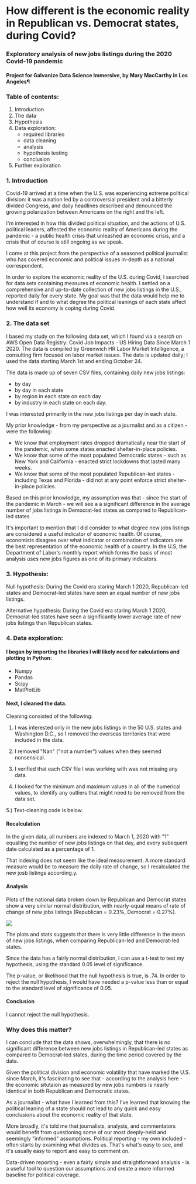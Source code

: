 # How different is the economic reality in Republican vs. Democrat states, during Covid?

### Exploratory  analysis of new jobs listings during the 2020 Covid-19 pandemic

#### Project for Galvanize Data Science Immersive, by Mary MacCarthy in Los Angeles¶


### Table of contents: 
1. Introduction
2. The data
3. Hypothesis
4. Data exploration:
    - required libraries
    - data cleaning
    - analysis
    - hypothesis testing
    - conclusion
5. Further exploration
 


### 1. Introduction

Covid-19 arrived at a time when the U.S. was experiencing extreme political division: it was a nation led by a controversial president and a bitterly divided Congress, and daily headlines described and denounced the growing polarization between Americans on the right and the left. 

I'm interested in how this divided political situation, and the actions of U.S. political leaders, affected the economic reality of Americans during the pandemic - a public health crisis that unleashed an economic crisis, and a crisis that of course is still ongoing as we speak. 

I come at this project from the perspective of a seasoned political journalist who has covered economic and political issues in-depth as a national correspondent. 

In order to explore the economic reality of the U.S. during Covid, I searched for data sets containing measures of economic health. I settled on a comprehensive and up-to-date collection of new jobs listings in the U.S., reported daily for every state. My goal was that the data would help me to understand if and to what degree the political leanings of each state affect how well its economy is coping during Covid. 


### 2. The data set 
I based my study on the following data set, which I found via a search on AWS Open Data Registry: Covid Job Impacts - US Hiring Data Since March 1 2020. The data is compiled by Greenwich HR Labor Market Intelligence, a consulting firm focused on labor market issues. The data is updated daily; I used the data starting March 1st and ending October 24. 

The data is made up of seven CSV files, containing daily new jobs listings:
- by day
- by day in each state
- by region in each state on each day
- by industry in each state on each day. 

I was interested primarily in the new jobs listings per day in each state. 

My prior knowledge - from my perspective as a journalist and as a citizen - were the following: 
- We know that employment rates dropped dramatically near the start of the pandemic, when some states enacted shelter-in-place policies.
- We know that some of the most populated Democratic states - such as New York and California - enacted strict lockdowns that lasted many weeks.
- We know that some of the most populated Republican-led states - including Texas and Florida - did not at any point enforce strict shelter-in-place policies. 
    
Based on this prior knowledge, my assumption was that - since the start of the pandemic in March - we will see a a significant difference in the average number of jobs listings in Democrat-led states as compared to Republican-led states. 
    
It's important to mention that I did consider to what degree new jobs listings are considered a useful indicator of economic health. Of course, economists disagree over what indicator or combination of indicators are the best representation of the economic health of a country. In the U.S, the Department of Labor's monthly report which forms the basis of most analysis uses new jobs figures as one of its primary indicators. 


### 3. Hypothesis: 

Null hypothesis:
During the Covid era staring March 1 2020, Republican-led states and Democrat-led states have seen an equal number of new jobs listings. 

Alternative hypothesis:
During the Covid era staring March 1 2020, Democrat-led states have seen a significantly lower average rate of new jobs listings than Republican states.


### 4. Data exploration:


#### I began by importing the libraries I will likely need for calculations and plotting in Python:

- Numpy
- Pandas
- Scipy
- MatPlotLib

#### Next, I cleaned the data. 

Cleaning consisted of the following:

1) I was interested only in the new jobs listings in the 50 U.S. states and Washington D.C., so I removed the overseas territories that were included in the data.

2) I removed "Nan" ("not a number") values when they seemed nonsensical. 

3) I verified that each CSV file I was working with was not missing any data.

4) I looked for the minimum and maximum values in all of the numerical values, to identify any outliers that might need to be removed from the data set. 

5.) Text-cleaning code is below.


#### Recalculation 

In the given data, all numbers are indexed to March 1, 2020 with "1" equalling the number of new jobs listings on that day, and every subequent date calculated as a percentage of 1.

That indexing does not seem like the ideal measurement. A more standard measure would be to measure the daily rate of change, so I recalculated the new josb listings according.y.

#### Analysis
Plots of the national data broken down by Republican and Democrat states show a very similar normal distribution, with nearly-equal means of rate of change of new jobs listings (Republican = 0.23%, Democrat = 0.27%).


<img src="double_histogram.png"/>


The plots and stats suggests that there is very little difference in the mean of new jobs listings, when comparing Republican-led and Democrat-led states. 

Since the data has a fairly normal distribution, I can use a t-test to test my hypothesis, using the standard 0.05 level of significance. 

The p-value, or likelihood that the null hypothesis is true, is .74. In order to reject the null hypothesis, I would have needed a p-value less than or equal to the standard level of significance of 0.05. 

#### Conclusion
I cannot reject the null hypothesis. 


### Why does this matter?
I can conclude that the data shows, overwhelmingly, that there is no significant difference between new jobs listings in Republican-led states as compared to Democrat-led states, during the time period covered by the data. 

Given the political division and economic volatility that have marked the U.S. since March, it's fascinating to see that - according to the analysis here - the economic situtaion as measured by new jobs numbers is nearly identical in both Republican and Democratic states.

As a journalist - what have I learned from this? I've learned that knowing the political leaning of a state should not lead to any quick and easy conclusions about the economic reality of that state. 

More broadly, it's told me that journalists, analysts, and commentators would benefit from questioning some of our most deeply-held and seemingly "informed" assumptions. Political reporting - my own included - often starts by examining what divides us. That's what's easy to see, and it's usually easy to report and easy to comment on. 

Data-driven reporting - even a fairly simple and straightforward analysis - is a useful tool to question our assumptions and create a more informed baseline for political coverage. 